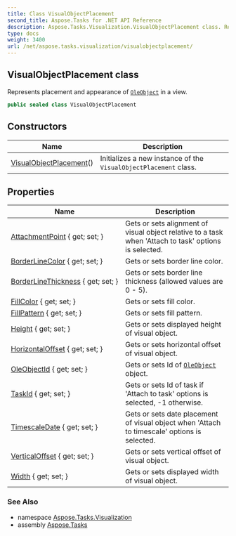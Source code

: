 ```yaml
---
title: Class VisualObjectPlacement
second_title: Aspose.Tasks for .NET API Reference
description: Aspose.Tasks.Visualization.VisualObjectPlacement class. Represents placement and appearance of OleObject in a view
type: docs
weight: 3400
url: /net/aspose.tasks.visualization/visualobjectplacement/
---
```

## VisualObjectPlacement class

Represents placement and appearance of [`OleObject`](../../aspose.tasks/oleobject/) in a view.

```csharp
public sealed class VisualObjectPlacement
```

## Constructors

| Name | Description |
| --- | --- |
| [VisualObjectPlacement](visualobjectplacement/)() | Initializes a new instance of the `VisualObjectPlacement` class. |

## Properties

| Name | Description |
| --- | --- |
| [AttachmentPoint](../../aspose.tasks.visualization/visualobjectplacement/attachmentpoint/) { get; set; } | Gets or sets alignment of visual object relative to a task when 'Attach to task' options is selected. |
| [BorderLineColor](../../aspose.tasks.visualization/visualobjectplacement/borderlinecolor/) { get; set; } | Gets or sets border line color. |
| [BorderLineThickness](../../aspose.tasks.visualization/visualobjectplacement/borderlinethickness/) { get; set; } | Gets or sets border line thickness (allowed values are 0 - 5). |
| [FillColor](../../aspose.tasks.visualization/visualobjectplacement/fillcolor/) { get; set; } | Gets or sets fill color. |
| [FillPattern](../../aspose.tasks.visualization/visualobjectplacement/fillpattern/) { get; set; } | Gets or sets fill pattern. |
| [Height](../../aspose.tasks.visualization/visualobjectplacement/height/) { get; set; } | Gets or sets displayed height of visual object. |
| [HorizontalOffset](../../aspose.tasks.visualization/visualobjectplacement/horizontaloffset/) { get; set; } | Gets or sets horizontal offset of visual object. |
| [OleObjectId](../../aspose.tasks.visualization/visualobjectplacement/oleobjectid/) { get; set; } | Gets or sets Id of [`OleObject`](../../aspose.tasks/oleobject/) object. |
| [TaskId](../../aspose.tasks.visualization/visualobjectplacement/taskid/) { get; set; } | Gets or sets Id of task if 'Attach to task' options is selected, -1 otherwise. |
| [TimescaleDate](../../aspose.tasks.visualization/visualobjectplacement/timescaledate/) { get; set; } | Gets or sets date placement of visual object when 'Attach to timescale' options is selected. |
| [VerticalOffset](../../aspose.tasks.visualization/visualobjectplacement/verticaloffset/) { get; set; } | Gets or sets vertical offset of visual object. |
| [Width](../../aspose.tasks.visualization/visualobjectplacement/width/) { get; set; } | Gets or sets displayed width of visual object. |

### See Also

* namespace [Aspose.Tasks.Visualization](../../aspose.tasks.visualization/)
* assembly [Aspose.Tasks](../../)


